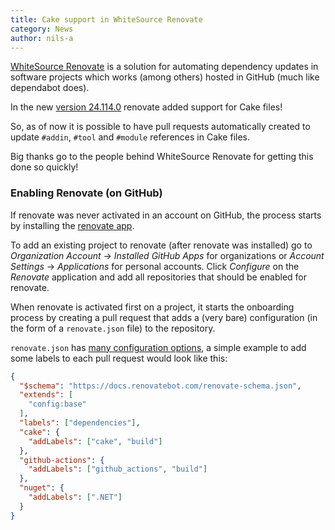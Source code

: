 ```yaml
---
title: Cake support in WhiteSource Renovate
category: News
author: nils-a
---
```


[WhiteSource Renovate][renovate] is a solution for automating dependency updates in software projects which works (among others)
hosted in GitHub (much like dependabot does).

In the new [version 24.114.0][cake-in-renovate-release] renovate added support for Cake files! 

So, as of now it is possible to have pull requests automatically created to update `#addin`, `#tool` and `#module` references in Cake files.

Big thanks go to the people behind WhiteSource Renovate for getting this done so quickly!

<!--excerpt-->

### Enabling Renovate (on GitHub)

If renovate was never activated in an account on GitHub, the process starts by installing the [renovate app][gh-marketplace].

To add an existing project to renovate (after renovate was installed) go to *Organization Account* -> *Installed GitHub Apps* for organizations or 
*Account Settings* -> *Applications* for personal accounts. Click *Configure* on the *Renovate* application and add all repositories that should be 
enabled for renovate.

When renovate is activated first on a project, it starts the onboarding process by creating a pull request
that adds a (very bare) configuration (in the form of a `renovate.json` file) to the repository. 

`renovate.json` has [many configuration options][config-options], a simple example to add some labels to each pull request would look like this:

```json
{
  "$schema": "https://docs.renovatebot.com/renovate-schema.json",
  "extends": [
    "config:base"
  ],
  "labels": ["dependencies"],
  "cake": {
    "addLabels": ["cake", "build"]
  },
  "github-actions": {
    "addLabels": ["github_actions", "build"]
  },
  "nuget": {
    "addLabels": [".NET"]
  }
}
```


[renovate]: https://www.whitesourcesoftware.com/free-developer-tools/renovate
[cake-in-renovate-release]: https://github.com/renovatebot/renovate/releases/tag/24.114.0
[gh-marketplace]: https://github.com/marketplace/renovate
[config-options]: https://docs.renovatebot.com/configuration-options/
